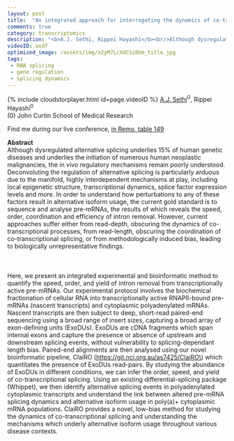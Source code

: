 ```yaml
---
layout: post
title:  "An integrated approach for interrogating the dynamics of co-transcriptional splicing with unparalleled depth and minimal bias  "
comments: true
category: transcriptomics
description: "<b>A.J. Sethi, Rippei Hayashi</b><br/>Although dysregulated alternative splicing underli..."
videoID: asdf
optimized_image: /assets/img/x2yM7LcXdCSi0bm_title.jpg
tags:
 - RNA splicing
 - gene regulation
 - splicing dynamics
---
```

{% include cloudstorplayer.html id=page.videoID %}
<u>A.J. Sethi</u><sup>0</sup>, Rippei Hayashi<sup>0</sup><br/>
\(0\) John Curtin School of Medical Research

Find me during our live conference, [in Remo, table 149](https://remo.co)

<b>Abstract</b><br/>
Although dysregulated alternative splicing underlies 15% of human genetic diseases and underlies the initiation of numerous human neoplastic malignancies, the in vivo regulatory mechanisms remain poorly understood. Deconvoluting the regulation of alternative splicing is particularly arduous due to the manifold, highly interdependent mechanisms at play, including local epigenetic structure, transcriptional dynamics, splice factor expression levels and more. In order to understand how perturbations to any of these factors result in alternative isoform usage, the current gold standard is to sequence and analyse pre-mRNAs, the results of which reveals the speed, order, coordination and efficiency of intron removal. However, current approaches suffer either from read-depth, obscuring the dynamics of co-transcriptional processes, from read-length, obscuring the coordination of co-transcriptional splicing, or from methodologically induced bias, leading to biologically unrepresentative findings. <br/><br/> <br/><br/>Here, we present an integrated experimental and bioinformatic method to quantify the speed, order, and yield of intron removal from transcriptionally active pre-mRNAs. Our experimental protocol involves the biochemical fractionation of cellular RNA into transcriptionally active RNAPII-bound pre-mRNAs \(nascent transcripts\) and cytoplasmic polyadenylated mRNAs. Nascent transcripts are then subject to deep, short-read paired-end sequencing using a broad range of insert sizes, capturing a broad array of exon-defining units \(ExoDUs\). ExoDUs are cDNA fragments which span internal exons and capture the presence or absence of upstream and downstream splicing events, without vulnerability to splicing-dependant length bias. Paired-end alignments are then analysed using our novel bioinformatic pipeline, ClaiRO \(https://git.nci.org.au/as7425/ClaiRO\) which quantitates the presence of ExoDUs read-pairs. By studying the abundance of ExoDUs in different conditions, we can infer the order, speed, and yield of co-transcriptional splicing. Using an existing differential-splicing package \(Whippet\), we then identify alternative splicing events in polyadenylated cytoplasmic transcripts and understand the link between altered pre-mRNA splicing dynamics and alternative isoform usage in poly\(a\)+ cytoplasmic mRNA populations. ClaiRO provides a novel, low-bias method for studying the dynamics of co-transcriptional splicing and understanding the mechanisms which underly alternative isoform usage throughout various disease contexts.  
